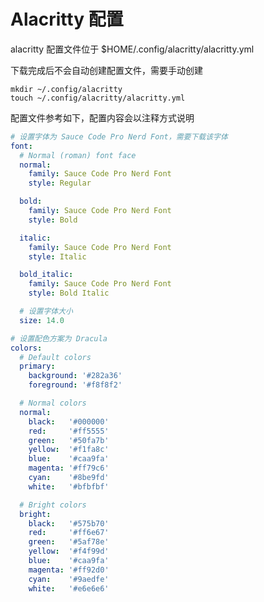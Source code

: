 # Alacritty 配置

alacritty 配置文件位于 $HOME/.config/alacritty/alacritty.yml

下载完成后不会自动创建配置文件，需要手动创建

```shell
mkdir ~/.config/alacritty
touch ~/.config/alacritty/alacritty.yml
```

配置文件参考如下，配置内容会以注释方式说明

```yml title="$HOME/.config/alacritty/alacritty.yml" linenums="1"
# 设置字体为 Sauce Code Pro Nerd Font，需要下载该字体
font:
  # Normal (roman) font face
  normal:
    family: Sauce Code Pro Nerd Font
    style: Regular

  bold:
    family: Sauce Code Pro Nerd Font
    style: Bold

  italic:
    family: Sauce Code Pro Nerd Font
    style: Italic

  bold_italic:
    family: Sauce Code Pro Nerd Font
    style: Bold Italic

  # 设置字体大小
  size: 14.0

# 设置配色方案为 Dracula
colors:
  # Default colors
  primary:
    background: '#282a36'
    foreground: '#f8f8f2'

  # Normal colors
  normal:
    black:   '#000000'
    red:     '#ff5555'
    green:   '#50fa7b'
    yellow:  '#f1fa8c'
    blue:    '#caa9fa'
    magenta: '#ff79c6'
    cyan:    '#8be9fd'
    white:   '#bfbfbf'

  # Bright colors
  bright:
    black:   '#575b70'
    red:     '#ff6e67'
    green:   '#5af78e'
    yellow:  '#f4f99d'
    blue:    '#caa9fa'
    magenta: '#ff92d0'
    cyan:    '#9aedfe'
    white:   '#e6e6e6'
```
